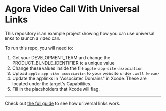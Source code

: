 # Agora Video Call With Universal Links

This repository is an example project showing how you can use universal links to launch a video call.

To run this repo, you will need to:

1. Get your DEVELOPMENT_TEAM and change the PRODUCT_BUNDLE_IDENTIFIER to a unique value
2. Change these values inside the file `apple-app-site-association`
3. Upload `apple-app-site-association` to your website under `.well-known/`
4. Update the applinks in "Associated Domains" in Xcode. These are located under the target's Capabilities.
5. Fill in the placeholders that Xcode will flag.

---

Check out [the full guide](Universal-Links-Guide.md) to see how universal links work.